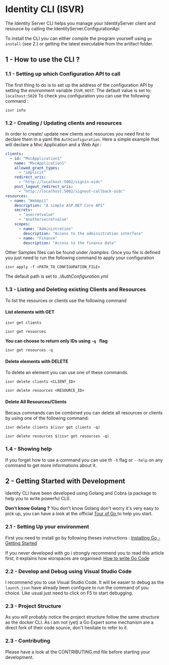 # Identity CLI (ISVR)
The Identity Server CLI helps you manage your IdentityServer client and resource by calling the IdentityServer.ConfigurationApi

To install the CLI  you can either compile the program yourself using `go install` (see 2.) or getting the latest executable from the artifact folder.

## 1 - How to use the CLI ?

### 1.1 - Setting up which Configuration API to call
The first thing to do is to set up the address of the configuration API by setting the environment variable `ISVR_HOST`. The default value is set to: `localhost:5020`
To check you configuration you can use the following command :
```
isvr info
```

### 1.2 - Creating / Updating clients and resources
In order to create/ update new clients and resources you need first to declare them in a yaml the `AuthConfiguration`. Here a simple example that will declare a Mvc Application and a Web Api :
``` yml
clients:
  - id: "MvcApplication1"
    name: "MvcApplication1"
    allowed_grant_types:
      - "implicit"
    redirect_uris:
      - "http://localhost:5002/signin-oidc"
    post_logout_redirect_uris:
      - "http://localhost:5002/signout-callback-oidc"
resources:
  - name: "WebApi1"
    description: "A simple ASP.NET Core API"
    secrets:
      - "asecretvalue"
      - "anothersecretvalue"
    scopes:
      - name: "Administration"
        description: "Access to the administration interface"
      - name: "Finance"
        description: "Access to the finance data"
```
Other Samples files can be found under */samples*.
Once you file is defined you just need to run the following command to apply your configuration 
```
isvr apply -f <PATH_TO_CONFIGURATION_FILE>
```
The default path is set to *./AuthConfiguration.yml*

### 1.3 - Listing and Deleting existing Clients and Resources
To list the resources or clients use the following command

#### List elements with GET
```
isvr get clients
```
```
isvr get resources
```
**You can choose to return only IDs using `-q ` flag**

```
isvr get resources -q
```


#### Delete elements with DELETE
To delete an element you can use one of these commands.
```
isvr delete clients <CLIENT_ID>
```
```
isvr delete resources <RESOURCE_ID>
```

#### Delete All Resources/Clients
Becaus commands can be combined you can delete all resources or clients by using one of the following command:
```
isvr delete clients $(isvr get clients -q)
```
```
isvr delete resources $(isvr get resources -q)
```

### 1.4 - Showing help 
If you forget how to use a command you can use th `-h` flag or `--help` on any command to get more informations about it.


## 2 - Getting Started with Development
Identity CLI have been developed using Golang and Cobra (a package to help you to write powerful CLI). 

**Don't know Golang ?**
You don't know Golang don't worry it's very easy to pick up, you can have a look at the official [Tour of Go ](https://tour.golang.org/welcome/1) to help you start. 

### 2.1 - Setting Up your environment
First you need to install go by following theses instructions :
[Installing Go - Getting Started](https://golang.org/doc/install)

If you never developed with go i strongly recommend you to read this article first, it explains how worspaces are organised: 
[How to write Go Code](https://golang.org/doc/code.html)

### 2.2 - Develop and Debug using Visual Studio Code 
I recommend you to use Visual Studio Code. It will be easier to debug as the  
`launch.json` have already been configure to run the command of you choice.
Like usual just need to click on F5 to start debugging.

### 2.3 - Project Structure
As you will probably notice the project structure follow the same structure as the docker CLI. As i am not (yet) a Go Expert some mechanism are a direct fork of their code source, don't hesitate to refer to it.

### 2.3 - Contributing 
Please have a look at the CONTRIBUTING.md file before starting your development.






 
 








